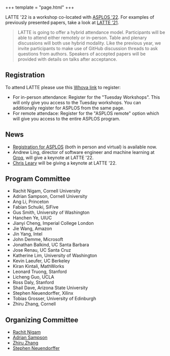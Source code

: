 +++
template = "page.html"
+++

LATTE '22 is a workshop co-located with [ASPLOS '22][asplos-22]. For examples
of previously presented papers, take a look at [LATTE '21][latte-21].

> LATTE is going to offer a hybrid attendance model. Participants will be able to attend either remotely or in-person. Table and plenary discussions will both use hybrid modality. Like the previous year, we invite participants to make use of GitHub discussion threads to ask questions from authors. Speakers of accepted papers will be provided with details on talks after acceptance.

## Registration

To attend LATTE please use this [Whova link][whova] to register:
- For in-person attendance: Register for the "Tuesday Workshops". This will only give you access to the Tuesday workshops. You can additionally register for ASPLOS from the same page.
- For remote attendace: Register for the "ASPLOS remote" option which will give you access to the entire ASPLOS program.

## News

- [Registration for ASPLOS][asplos-reg] (both in person and virtual) is available now.
- Andrew Ling, director of software engineer and machine learning at [Groq][groq], will give a keynote at LATTE '22.
- [Chris Leary](https://mobile.twitter.com/cdleary) will be giving a keynote at LATTE '22.

<div class="committee">

<div class="pc">
<h2> Program Committee </h2>

- Rachit Nigam, Cornell University
- Adrian Sampson, Cornell University
- Ang Li, Princeton
- Fabian Schuiki, SiFive
- Gus Smith, University of Washington
- Hanchen Ye, UIUC
- Jianyi Cheng, Imperial College London
- Jie Wang, Amazon
- Jin Yang, Intel
- John Demme, Microsoft
- Jonathan Balkind, UC Santa Barbara
- Jose Renau, UC Santa Cruz
- Katherine Lim, University of Washington
- Kevin Laeufer, UC Berkeley
- Kiran Kintali, MathWorks
- Leonard Truong, Stanford
- Licheng Guo, UCLA
- Ross Daly, Stanford
- Shail Dave, Arizona State University
- Stephen Neuendorffer, Xilinx
- Tobias Grosser, University of Edinburgh
- Zhiru Zhang, Cornell

</div>

<div class="organization">
<h2> Organizing Committee </h2>

- [Rachit Nigam](https://rachitnigam.com)
- [Adrian Sampson](https://adriansampson.net)
- [Zhiru Zhang](https://www.csl.cornell.edu/~zhiruz/)
- [Stephen Neuendorffer](https://sites.google.com/site/sneuendorffer/)

</div>
</div>

[snapl]: http://cs.brown.edu/~sk/Memos/Conference-Discussion-Format/
[hotcrp]: https://latte.cs.cornell.edu/
[sigplanconf]: https://www.acm.org/binaries/content/assets/publications/consolidated-tex-template/acmart.pdf
[asplos-22]: https://asplos-conference.org/
[latte-21]: https://capra.cs.cornell.edu/latte21/
[format-example]: https://github.com/cucapra/latte22/tree/main/camera-ready
[groq]: https://groq.com/
[whova]: https://whova.com/portal/registration/aicas_202202/
[asplos-reg]: https://whova.com/portal/registration/aicas_202202/
